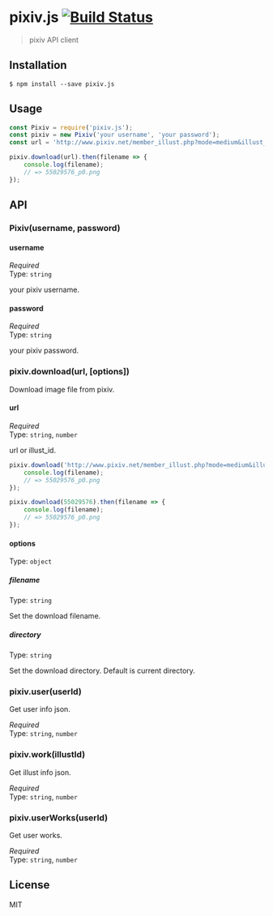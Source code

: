 # pixiv.js [![Build Status](https://travis-ci.org/akameco/pixiv.js.svg?branch=master)](https://travis-ci.org/akameco/pixiv.js)

> pixiv API client

## Installation

```
$ npm install --save pixiv.js
```

## Usage

```js
const Pixiv = require('pixiv.js');
const pixiv = new Pixiv('your username', 'your password');
const url = 'http://www.pixiv.net/member_illust.php?mode=medium&illust_id=55029576';

pixiv.download(url).then(filename => {
	console.log(filename);
	// => 55029576_p0.png
});
```

## API

### Pixiv(username, password)

#### username

*Required*  
Type: `string`

your pixiv username.

#### password

*Required*  
Type: `string`

your pixiv password.

### pixiv.download(url, [options])

Download image file from pixiv.

#### url

*Required*  
Type: `string`, `number`

url or illust_id.

```js
pixiv.download('http://www.pixiv.net/member_illust.php?mode=medium&illust_id=55029576').then(filename => {
	console.log(filename);
	// => 55029576_p0.png
});

pixiv.download(55029576).then(filename => {
	console.log(filename);
	// => 55029576_p0.png
});
```

#### options

Type: `object`

##### filename

Type: `string`

Set the download filename.

##### directory

Type: `string`

Set the download directory.
Default is current directory.

### pixiv.user(userId)

Get user info json.

*Required*  
Type: `string`, `number`

### pixiv.work(illustId)

Get illust info json.

*Required*  
Type: `string`, `number`

### pixiv.userWorks(userId)

Get user works.

*Required*  
Type: `string`, `number`


## License

MIT
